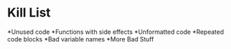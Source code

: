 Kill List
=========
*Unused code
*Functions with side effects
*Unformatted code
*Repeated code blocks
*Bad variable names
*More Bad Stuff
